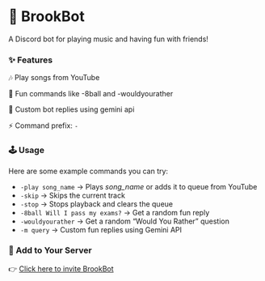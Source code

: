 # **🎵 BrookBot**

A Discord bot for playing music and having fun with friends!

### ✨ Features

🎶 Play songs from YouTube

🎲 Fun commands like -8ball and -wouldyourather

💬 Custom bot replies using gemini api

⚡ Command prefix: `-`  

### 🕹️ Usage  

Here are some example commands you can try:  

- `-play song_name` → Plays *song_name* or adds it to queue from YouTube
- `-skip` → Skips the current track  
- `-stop` → Stops playback and clears the queue  
- `-8ball Will I pass my exams?` → Get a random fun reply  
- `-wouldyourather` → Get a random “Would You Rather” question  
- `-m query` → Custom fun replies using Gemini API  

### 🚀 Add to Your Server

👉 [Click here to invite BrookBot](https://discord.com/oauth2/authorize?client_id=1120748776282411138&permissions=8&integration_type=0&scope=bot)


